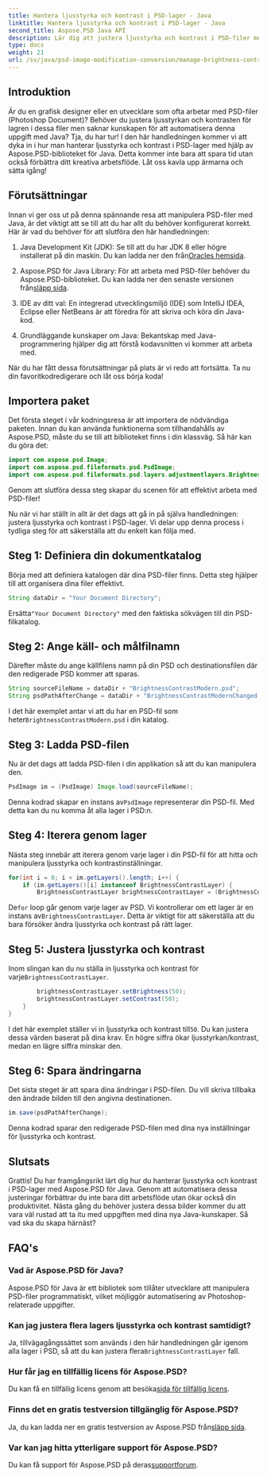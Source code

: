 ```yaml
---
title: Hantera ljusstyrka och kontrast i PSD-lager - Java
linktitle: Hantera ljusstyrka och kontrast i PSD-lager - Java
second_title: Aspose.PSD Java API
description: Lär dig att justera ljusstyrka och kontrast i PSD-filer med Aspose.PSD för Java utan ansträngning. Perfekt för utvecklare och grafiska formgivare.
type: docs
weight: 21
url: /sv/java/psd-image-modification-conversion/manage-brightness-contrast-psd-layers/
---
```

## Introduktion

Är du en grafisk designer eller en utvecklare som ofta arbetar med PSD-filer (Photoshop Document)? Behöver du justera ljusstyrkan och kontrasten för lagren i dessa filer men saknar kunskapen för att automatisera denna uppgift med Java? Tja, du har tur! I den här handledningen kommer vi att dyka in i hur man hanterar ljusstyrka och kontrast i PSD-lager med hjälp av Aspose.PSD-biblioteket för Java. Detta kommer inte bara att spara tid utan också förbättra ditt kreativa arbetsflöde. Låt oss kavla upp ärmarna och sätta igång!

## Förutsättningar

Innan vi ger oss ut på denna spännande resa att manipulera PSD-filer med Java, är det viktigt att se till att du har allt du behöver konfigurerat korrekt. Här är vad du behöver för att slutföra den här handledningen:

1.  Java Development Kit (JDK): Se till att du har JDK 8 eller högre installerat på din maskin. Du kan ladda ner den från[Oracles hemsida](https://www.oracle.com/java/technologies/javase-jdk8-downloads.html).

2. Aspose.PSD för Java Library: För att arbeta med PSD-filer behöver du Aspose.PSD-biblioteket. Du kan ladda ner den senaste versionen från[släpp sida](https://releases.aspose.com/psd/java/).

3. IDE av ditt val: En integrerad utvecklingsmiljö (IDE) som IntelliJ IDEA, Eclipse eller NetBeans är att föredra för att skriva och köra din Java-kod.

4. Grundläggande kunskaper om Java: Bekantskap med Java-programmering hjälper dig att förstå kodavsnitten vi kommer att arbeta med.

När du har fått dessa förutsättningar på plats är vi redo att fortsätta. Ta nu din favoritkodredigerare och låt oss börja koda!

## Importera paket

Det första steget i vår kodningsresa är att importera de nödvändiga paketen. Innan du kan använda funktionerna som tillhandahålls av Aspose.PSD, måste du se till att biblioteket finns i din klassväg. Så här kan du göra det:

```java
import com.aspose.psd.Image;
import com.aspose.psd.fileformats.psd.PsdImage;
import com.aspose.psd.fileformats.psd.layers.adjustmentlayers.BrightnessContrastLayer;
```

Genom att slutföra dessa steg skapar du scenen för att effektivt arbeta med PSD-filer!

Nu när vi har ställt in allt är det dags att gå in på själva handledningen: justera ljusstyrka och kontrast i PSD-lager. Vi delar upp denna process i tydliga steg för att säkerställa att du enkelt kan följa med.

## Steg 1: Definiera din dokumentkatalog

Börja med att definiera katalogen där dina PSD-filer finns. Detta steg hjälper till att organisera dina filer effektivt.

```java
String dataDir = "Your Document Directory";
```

 Ersätta`"Your Document Directory"` med den faktiska sökvägen till din PSD-filkatalog.

## Steg 2: Ange käll- och målfilnamn

Därefter måste du ange källfilens namn på din PSD och destinationsfilen där den redigerade PSD kommer att sparas.

```java
String sourceFileName = dataDir + "BrightnessContrastModern.psd";
String psdPathAfterChange = dataDir + "BrightnessContrastModernChanged.psd";
```

 I det här exemplet antar vi att du har en PSD-fil som heter`BrightnessContrastModern.psd` i din katalog.

## Steg 3: Ladda PSD-filen

Nu är det dags att ladda PSD-filen i din applikation så att du kan manipulera den.

```java
PsdImage im = (PsdImage) Image.load(sourceFileName);
```

 Denna kodrad skapar en instans av`PsdImage` representerar din PSD-fil. Med detta kan du nu komma åt alla lager i PSD:n.

## Steg 4: Iterera genom lager

Nästa steg innebär att iterera genom varje lager i din PSD-fil för att hitta och manipulera ljusstyrka och kontrastinställningar.

```java
for(int i = 0; i < im.getLayers().length; i++) {
    if (im.getLayers()[i] instanceof BrightnessContrastLayer) {
        BrightnessContrastLayer brightnessContrastLayer = (BrightnessContrastLayer)im.getLayers()[i];
```

 De`for` loop går genom varje lager av PSD. Vi kontrollerar om ett lager är en instans av`BrightnessContrastLayer`. Detta är viktigt för att säkerställa att du bara försöker ändra ljusstyrka och kontrast på rätt lager.

## Steg 5: Justera ljusstyrka och kontrast

 Inom slingan kan du nu ställa in ljusstyrka och kontrast för varje`BrightnessContrastLayer`. 

```java
        brightnessContrastLayer.setBrightness(50);
        brightnessContrastLayer.setContrast(50);
    }
}
```

 I det här exemplet ställer vi in ljusstyrka och kontrast till`50`. Du kan justera dessa värden baserat på dina krav. En högre siffra ökar ljusstyrkan/kontrast, medan en lägre siffra minskar den.

## Steg 6: Spara ändringarna

Det sista steget är att spara dina ändringar i PSD-filen. Du vill skriva tillbaka den ändrade bilden till den angivna destinationen.

```java
im.save(psdPathAfterChange);
```

Denna kodrad sparar den redigerade PSD-filen med dina nya inställningar för ljusstyrka och kontrast.

## Slutsats

Grattis! Du har framgångsrikt lärt dig hur du hanterar ljusstyrka och kontrast i PSD-lager med Aspose.PSD för Java. Genom att automatisera dessa justeringar förbättrar du inte bara ditt arbetsflöde utan ökar också din produktivitet. Nästa gång du behöver justera dessa bilder kommer du att vara väl rustad att ta itu med uppgiften med dina nya Java-kunskaper. Så vad ska du skapa härnäst?

## FAQ's

### Vad är Aspose.PSD för Java?
Aspose.PSD för Java är ett bibliotek som tillåter utvecklare att manipulera PSD-filer programmatiskt, vilket möjliggör automatisering av Photoshop-relaterade uppgifter.

### Kan jag justera flera lagers ljusstyrka och kontrast samtidigt?
 Ja, tillvägagångssättet som används i den här handledningen går igenom alla lager i PSD, så att du kan justera flera`BrightnessContrastLayer` fall.

### Hur får jag en tillfällig licens för Aspose.PSD?
 Du kan få en tillfällig licens genom att besöka[sida för tillfällig licens](https://purchase.aspose.com/temporary-license/).

### Finns det en gratis testversion tillgänglig för Aspose.PSD?
 Ja, du kan ladda ner en gratis testversion av Aspose.PSD från[släpp sida](https://releases.aspose.com/).

### Var kan jag hitta ytterligare support för Aspose.PSD?
 Du kan få support för Aspose.PSD på deras[supportforum](https://forum.aspose.com/c/psd/34).